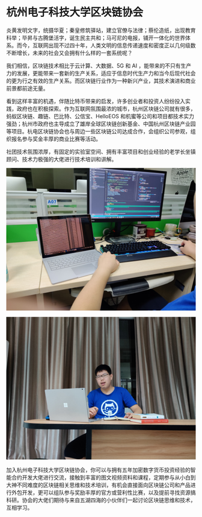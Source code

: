 # 杭州电子科技大学区块链协会

炎黄发明文字，统摄华夏；秦皇修筑驿站，建立官僚与法律；蔡伦造纸，出现教育科举；毕昇与古腾堡活字，诞生民主共和；马可尼的电报，铺开一体化的世界体系。而今，互联网出现不过四十年，人类文明的信息传递速度和密度正以几何级数不断增长，未来的社会又会拥有什么样的一套系统呢？

我们相信，区块链技术相比于云计算、大数据、5G 和 AI ，能带来的不只有生产力的发展，更能带来一套新的生产关系，适应于信息时代生产力和当今后现代社会的更为行之有效的生产关系。而区块链行业作为一种新兴产业，其技术演进和商业前景都前途无量。

看到这样丰富的机遇，伴随比特币带来的启发，许多创业者和投资人纷纷投入实践，政府也在积极探索。作为互联网氛围最浓的城市，杭州区块链公司就有很多，蚂蚁区块链、趣链、巴比特、公信宝、HelloEOS 和机蜜等公司和项目都技术实力强劲；杭州市政府也主导成立了雄岸全球区块链创新基金、中国杭州区块链产业园等项目。杭电区块链协会也与周边一些区块链公司达成合作，会组织公司参观，组织报名参与奖金丰厚的商业比赛等活动。

社团技术氛围浓厚，有固定的实验室空间、拥有丰富项目和创业经验的老学长坐镇顾问、技术力极强的大佬进行技术培训和讲解。

![大佬编程](/images/2019/09/IMG_20190909_225120.jpg)

![大佬讲课](/images/2019/09/IMG_20190909_225341.jpg)

加入杭州电子科技大学区块链协会，你可以与拥有五年加密数字货币投资经验的智能合约开发大佬进行交流，接触到丰富的图文视频资料和课程，定期参与从小白到大神不同难度的区块链相关思维和技术培训，有机会直接面向区块链公司和产品进行外包开发，更可以组队参与奖励丰厚的官方或营利性比赛，以及提前寻找资源搞科研。协会的大佬们期待与来自五湖四海的小伙伴们一起讨论区块链思维和技术，互相学习。
